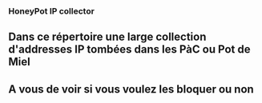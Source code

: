 ### HoneyPot IP collector

## Dans ce répertoire une large collection d'addresses IP tombées dans les PàC ou Pot de Miel
## A vous de voir si vous voulez les bloquer ou non
